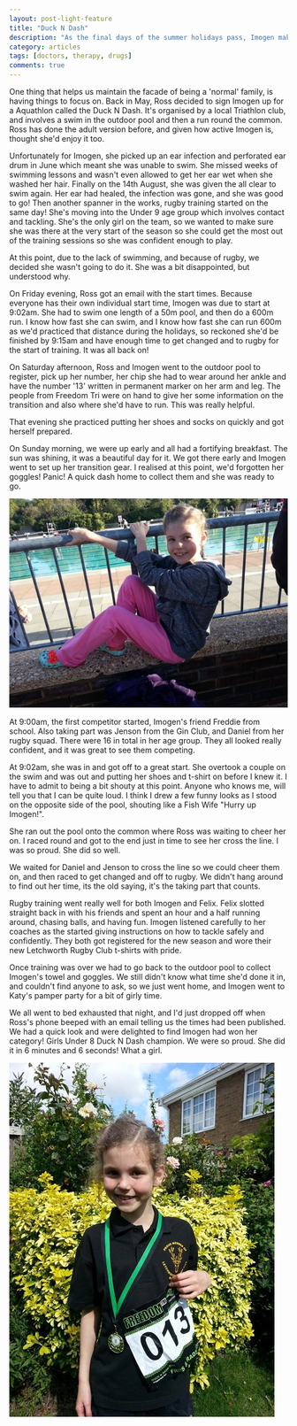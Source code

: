 ```yaml
---
layout: post-light-feature
title: "Duck N Dash"
description: "As the final days of the summer holidays pass, Imogen makes the most of it."
category: articles
tags: [doctors, therapy, drugs]
comments: true
---
```


One thing that helps us maintain the facade of being a 'normal' family, is having things to focus on.  Back in May, Ross decided to sign Imogen up for a Aquathlon called the Duck N Dash.  It's organised by a local Triathlon club, and involves a swim in the outdoor pool and then a run round the common.  Ross has done the adult version before, and given how active Imogen is, thought she'd enjoy it too.

Unfortunately for Imogen, she picked up an ear infection and perforated ear drum in June which meant she was unable to swim.  She missed weeks of swimming lessons and wasn't even allowed to get her ear wet when she washed her hair.  Finally on the 14th August, she was given the all clear to swim again.  Her ear had healed, the infection was gone, and she was good to go!  Then another spanner in the works, rugby training started on the same day!  She's moving into the Under 9 age group which involves contact and tackling.  She's the only girl on the team, so we wanted to make sure she was there at the very start of the season so she could get the most out of the training sessions so she was confident enough to play.

At this point, due to the lack of swimming, and because of rugby, we decided she wasn't going to do it.  She was a bit disappointed, but understood why.

On Friday evening, Ross got an email with the start times.  Because everyone has their own individual start time, Imogen was due to start at 9:02am.  She had to swim one length of a 50m pool, and then do a 600m run.  I know how fast she can swim, and I know how fast she can run 600m as we'd practiced that distance during the holidays, so reckoned she'd be finished by 9:15am and have enough time to get changed and to rugby for the start of training.  It was all back on!

On Saturday afternoon, Ross and Imogen went to the outdoor pool to register, pick up her number, her chip she had to wear around her ankle and have the number '13' written in permanent marker on her arm and leg.  The people from Freedom Tri were on hand to give her some information on the transition and also where she'd have to run.  This was really helpful.

That evening she practiced putting her shoes and socks on quickly and got herself prepared.

On Sunday morning, we were up early and all had a fortifying breakfast.  The sun was shining, it was a beautiful day for it.  We got there early and Imogen went to set up her transition gear.  I realised at this point, we'd forgotten her goggles!  Panic!  A quick dash home to collect them and she was ready to go.

<p class="center">
<img src="/images/duckndash_m.jpg" alt="Getting In The Zone"/>
</p>

At 9:00am, the first competitor started, Imogen's friend Freddie from school.  Also taking part was Jenson from the Gin Club, and Daniel from her rugby squad.  There were 16 in total in her age group.  They all looked really confident, and it was great to see them competing.

At 9:02am, she was in and got off to a great start.  She overtook a couple on the swim and was out and putting her shoes and t-shirt on before I knew it.  I have to admit to being a bit shouty at this point.  Anyone who knows me, will tell you that I can be quite loud.  I think I drew a few funny looks as I stood on the opposite side of the pool, shouting like a Fish Wife "Hurry up Imogen!".

She ran out the pool onto the common where Ross was waiting to cheer her on.  I raced round and got to the end just in time to see her cross the line.  I was so proud.  She did so well.

We waited for Daniel and Jenson to cross the line so we could cheer them on, and then raced to get changed and off to rugby.  We didn't hang around to find out her time, its the old saying, it's the taking part that counts.

Rugby training went really well for both Imogen and Felix.  Felix slotted straight back in with his friends and spent an hour and a half running around, chasing balls, and having fun.  Imogen listened carefully to her coaches as the started giving instructions on how to tackle safely and confidently.  They both got registered for the new season and wore their new Letchworth Rugby Club t-shirts with pride.

Once training was over we had to go back to the outdoor pool to collect Imogen's towel and goggles.  We still didn't know what time she'd done it in, and couldn't find anyone to ask, so we just went home, and Imogen went to Katy's pamper party for a bit of girly time.

We all went to bed exhausted that night, and I'd just dropped off when Ross's phone beeped with an email telling us the times had been published.  We had a quick look and were delighted to find Imogen had won her category!  Girls Under 8 Duck N Dash champion.  We were so proud.  She did it in 6 minutes and 6 seconds!  What a girl.

<p class="center">
<img src="/images/duckndash2_m.jpg" alt="Champion"/>
</p>
